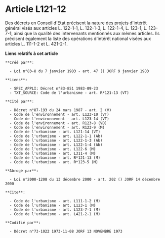 # Article L121-12

Des décrets en Conseil d'Etat précisent la nature des projets d'intérêt général visés aux articles L. 122-1-1, L. 122-1-3, L.
122-1-4, L. 123-1, L. 123-7-1, ainsi que la qualité des intervenants mentionnés aux mêmes articles. Ils précisent également
la liste des opérations d'intérêt national visées aux articles L. 111-1-2 et L. 421-2-1.

**Liens relatifs à cet article**

	**Créé par**:

	  - Loi n°83-8 du 7 janvier 1983 - art. 47 () JORF 9 janvier 1983

	**Liens**:

	  - SPEC_APPLI: Décret n°83-851 1983-09-23
	  - TXT_SOURCE: Code de l'urbanisme - art. R*121-13 (VT)

	**Cité par**:

	  - Décret n°87-193 du 24 mars 1987 - art. 2 (V)
	  - Code de l'environnement - art. L123-10 (VT)
	  - Code de l'environnement - art. L123-14 (VT)
	  - Code de l'environnement - art. R123-8 (VD)
	  - Code de l'environnement - art. R123-9 (M)
	  - Code de l'urbanisme - art. L121-14 (VT)
	  - Code de l'urbanisme - art. L122-1-1 (Ab)
	  - Code de l'urbanisme - art. L122-1-3 (Ab)
	  - Code de l'urbanisme - art. L122-1-4 (Ab)
	  - Code de l'urbanisme - art. L122-6 (M)
	  - Code de l'urbanisme - art. L311-4 (M)
	  - Code de l'urbanisme - art. R*121-13 (M)
	  - Code de l'urbanisme - art. R*123-5 (M)

	**Abrogé par**:

	  - Loi n°2000-1208 du 13 décembre 2000 - art. 202 () JORF 14 décembre 2000

	**Cite**:

	  - Code de l'urbanisme - art. L111-1-2 (M)
	  - Code de l'urbanisme - art. L123-1 (M)
	  - Code de l'urbanisme - art. L123-7-1 (M)
	  - Code de l'urbanisme - art. L421-2-1 (M)

	**Codifié par**:

	  - Décret n°73-1022 1973-11-08 JORF 13 NOVEMBRE 1973
